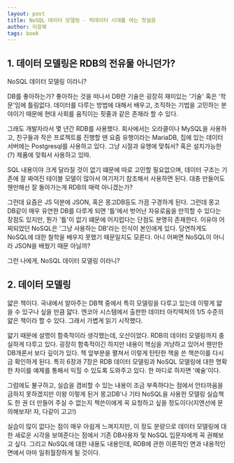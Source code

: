 ```yaml
---
layout: post
title: NoSQL 데이터 모델링 - 빅데이터 시대를 여는 첫걸음
author: 이장복
tags: book
---
```



## 1. 데이터 모델링은 RDB의 전유물 아니던가?

NoSQL 데이터 모델링 이라니?

DB를 좋아하는가? 좋아하는 것을 떠나서 DB란 기술은 굉장히 재미있는 '기술' 혹은 '학문'임에 틀림없다. 데이터를 다루는 방법에 대해서 배우고, 조직하는 기법을 고민하는 분야이기 때문에 현대 사회를 움직이는 핏줄과 같은 존재라 할 수 있다. 

그래도 개발자라서 몇 년간 RDB를 사용했다. 회사에서는 오라클이나 MySQL을 사용하고, 친구들과 작은 프로젝트를 진행할 땐 요즘 유행이라는 MariaDB, 집에 있는 데이터서버에는 Postgresql를 사용하고 있다. 그냥 시절과 유행에 맞춰서? 혹은 설치가능한(?) 제품에 맞춰서 사용하고 있따.

SQL 내용이야 크게 달라질 것이 없기 떄문에 따로 고민할 필요없으며, 데이터 구조는 기존에 잘 짜여진 테이블 모델이 많아서 여기저기 참조해서 사용하면 된다. 대충 만들어도 웬만해선 잘 돌아가는게 RDB의 매력 아니겠는가?

그런데 요즘은 JS 덕분에 JSON, 혹은 몽고DB등도 가끔 구경하게 된다. 그런데 몽고DB같이 매우 유연한 DB를 다루게 되면 '틀'에서 벗어난 자유로움을 만끽할 수 있다는 장점도 있지만, 뭔가 '틀'이 없기 떄문에 어지럽다는 단점도 분명히 존재한다. 이유야 어찌되었던 NoSQL은 '그냥 사용하는 DB'라는 인식이 본인에게 있다. 당연하게도 NoSQL에 대한 철학을 배우지 못했기 때문일지도 모른다. 아니 어쩌면 NoSQL이 아니라 JSON을 배웠기 때문 아닐까?

그런 나에게,  NoSQL 데이터 모델링 이라니?

## 2. 데이터 모델링

얇은 책이다. 국내에서 알아주는 DB책 중에서 특히 모델링을 다루고 있는데 이렇게 얇을 수 있구나 싶을 만큼 얇다. 엔코아 시스템에서 출판한 데이터 아킥텍쳐의 1/5 수준의 얇은 책이라 할 수 있다. 그래서 가볍게 읽기 시작했다.

얇기 때문에 설명이 함축적이라 생각했는데, 오산이었다. RDB의 데이터 모델링까지 충실하게 다루고 있다. 굉장히 함축적이긴 하지만 내용이 핵심을 겨냥하고 있어서 웬만한 DB개론서 보다 깊이가 있다. 책 앞부분을 펼쳐서 이렇게 탄탄한 책을 쓴 책쓴이를 다시금 확인하게 된다. 특히 6장과 7장은 RDB 데이터 모델링과 NoSQL 모델링에 대한 명확한 차이를 예제를 통해서 익힐 수 있도록 도와주고 있다. 한 마디로 하자면 '예술'이다.

그럼에도 불구하고, 실습을 겸비할 수 있는 내용이 조금 부족하다는 점에서 안타까움을 금하지 못하겠지만 이왕 이렇게 된거 몽고DB'나 기타 NoSQL을 사용한 모델링 실습책도 한 권 더 만들어 주실 수 없는지 책쓴이에게 꼭 요청하고 싶을 정도이다(지앤선에 문의해보자! 자, 다같이 고고!)

실습이 많이 없다는 점이 매우 아쉽게 느껴지지만, 이 정도 분량으로 데이터 모델링에 대한 새로운 시각을 보여준다는 점에서 기존 DB사용자 및 NoSQL 입문자에게 꼭 권해보고 싶다. 그리고 NoSQL에 대한 내용도 내용인데, RDB에 관한 이론적인 면과 내용적인 면에서 아마 일취월장하게 될 것이다. 